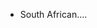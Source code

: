 - South African....


<!---
Bradley-Heather/Bradley-Heather is a ✨ special ✨ repository because its `README.md` (this file) appears on your GitHub profile.
You can click the Preview link to take a look at your changes.
--->
